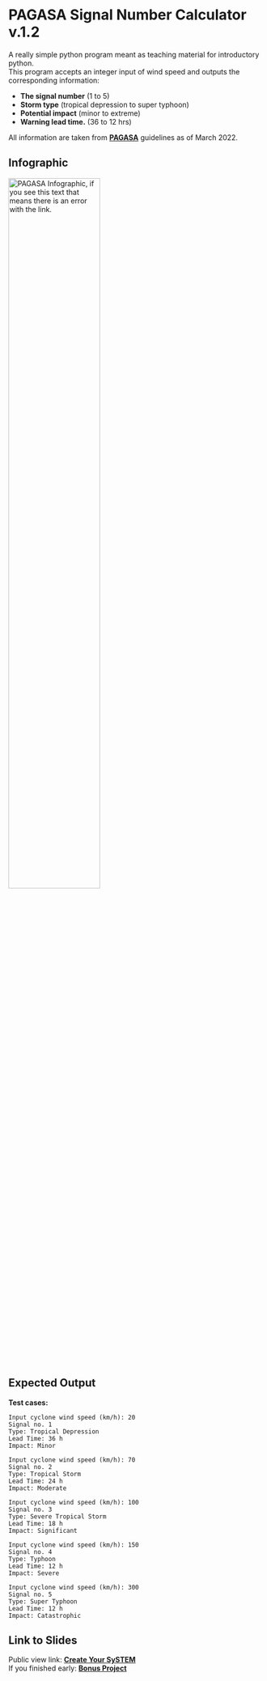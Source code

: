 # PAGASA Signal Number Calculator v.1.2
A really simple python program meant as teaching material for introductory python.  
This program accepts an integer input of wind speed and outputs the corresponding information:  
- **The signal number** (1 to 5)
- **Storm type** (tropical depression to super typhoon)
- **Potential impact** (minor to extreme)
- **Warning lead time.** (36 to 12 hrs)

All information are taken from **[PAGASA](https://www.pagasa.dost.gov.ph/learning-tools/tropical-cyclone-wind-signal)** guidelines as of March 2022.

## Infographic
<img src="https://pubfiles.pagasa.dost.gov.ph/pagasaweb/images/tropical-cyclone/old%20and%20new.jpg" alt="PAGASA Infographic, if you see this text that means there is an error with the link." width="60%">

## Expected Output
**Test cases:**

    Input cyclone wind speed (km/h): 20
    Signal no. 1
    Type: Tropical Depression
    Lead Time: 36 h
    Impact: Minor

    Input cyclone wind speed (km/h): 70
    Signal no. 2
    Type: Tropical Storm
    Lead Time: 24 h
    Impact: Moderate

    Input cyclone wind speed (km/h): 100
    Signal no. 3
    Type: Severe Tropical Storm
    Lead Time: 18 h
    Impact: Significant

    Input cyclone wind speed (km/h): 150
    Signal no. 4 
    Type: Typhoon
    Lead Time: 12 h
    Impact: Severe

    Input cyclone wind speed (km/h): 300
    Signal no. 5
    Type: Super Typhoon
    Lead Time: 12 h
    Impact: Catastrophic

## Link to Slides
Public view link: **[Create Your SySTEM](https://www.canva.com/design/DAGkTOHuzw4/shJy_3ikKQJWoMt4e29bUQ/view?utm_content=DAGkTOHuzw4&utm_campaign=designshare&utm_medium=link2&utm_source=uniquelinks&utlId=hcb69a864d8)**  
If you finished early: **[Bonus Project](https://www.canva.com/design/DAGkTOHuzw4/shJy_3ikKQJWoMt4e29bUQ/view?utm_content=DAGkTOHuzw4&utm_campaign=designshare&utm_medium=link2&utm_source=uniquelinks&utlId=hcb69a864d8#107)**
